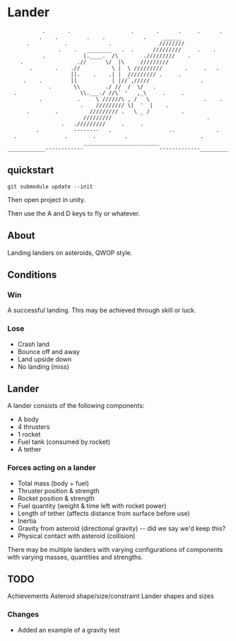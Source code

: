 # Lander  

               .       .                   .       .      .     .      .
              .    .         .    .            .     ______
          .           .             .               ////////
                    .    .   ________   .  .      /////////     .    .
               .            |.____.  /\        ./////////    .
        .                 .//      \/  |\     /////////
           .       .    .//          \ |  \ /////////       .     .   .
                        ||.    .    .| |  ///////// .     .
         .    .         ||           | |//`,/////                .
                 .       \\        ./ //  /  \/   .
      .                    \\.___./ //\` '   ,_\     .     .
              .           .     \ //////\ , /   \                 .    .
                           .    ///////// \|  '  |    .
          .        .          ///////// .   \ _ /          .
                            /////////                              .
                     .   ./////////     .     .
             .           --------   .                  ..             .
      .               .        .         .                       .
                            ________________________
    ____________------------                        -------------_________

## quickstart

    git submodule update --init

Then open project in unity.

Then use the A and D keys to fly or whatever.


## About 

Landing landers on asteroids, QWOP style.

## Conditions

### Win

A successful landing. This may be achieved through skill or luck.

### Lose

* Crash land
* Bounce off and away
* Land upside down
* No landing (miss)

## Lander

A lander consists of the following components:

* A body
* 4 thrusters
* 1 rocket
* Fuel tank (consumed by rocket)
* A tether

### Forces acting on a lander

* Total mass (body + fuel)
* Thruster position & strength
* Rocket position & strength
* Fuel quantity (weight & time left with rocket power)
* Length of tether (affects distance from surface before use)
* Inertia
* Gravity from asteroid (directional gravity) -- did we say we'd keep this?
* Physical contact with asteroid (collision)

There may be multiple landers with varying configurations of components with varying masses, quantities and strengths.

## TODO

Achievements
Asteroid shape/size/constraint
Lander shapes and sizes

### Changes

- Added an example of a gravity test
